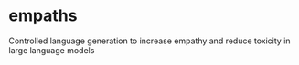 # empaths
Controlled language generation to increase empathy and reduce toxicity in large language models
